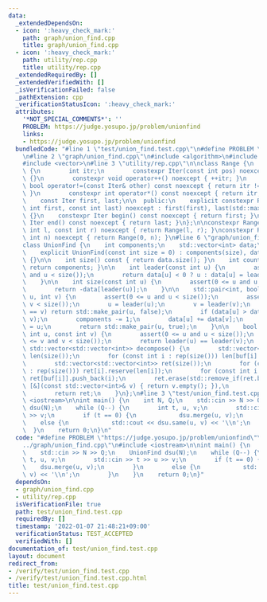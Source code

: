 ```yaml
---
data:
  _extendedDependsOn:
  - icon: ':heavy_check_mark:'
    path: graph/union_find.cpp
    title: graph/union_find.cpp
  - icon: ':heavy_check_mark:'
    path: utility/rep.cpp
    title: utility/rep.cpp
  _extendedRequiredBy: []
  _extendedVerifiedWith: []
  _isVerificationFailed: false
  _pathExtension: cpp
  _verificationStatusIcon: ':heavy_check_mark:'
  attributes:
    '*NOT_SPECIAL_COMMENTS*': ''
    PROBLEM: https://judge.yosupo.jp/problem/unionfind
    links:
    - https://judge.yosupo.jp/problem/unionfind
  bundledCode: "#line 1 \"test/union_find.test.cpp\"\n#define PROBLEM \"https://judge.yosupo.jp/problem/unionfind\"\
    \n#line 2 \"graph/union_find.cpp\"\n#include <algorithm>\n#include <cassert>\n\
    #include <vector>\n#line 3 \"utility/rep.cpp\"\n\nclass Range {\n    struct Iter\
    \ {\n        int itr;\n        constexpr Iter(const int pos) noexcept : itr(pos)\
    \ {}\n        constexpr void operator++() noexcept { ++itr; }\n        constexpr\
    \ bool operator!=(const Iter& other) const noexcept { return itr != other.itr;\
    \ }\n        constexpr int operator*() const noexcept { return itr; }\n    };\n\
    \    const Iter first, last;\n\n  public:\n    explicit constexpr Range(const\
    \ int first, const int last) noexcept : first(first), last(std::max(first, last))\
    \ {}\n    constexpr Iter begin() const noexcept { return first; }\n    constexpr\
    \ Iter end() const noexcept { return last; }\n};\n\nconstexpr Range rep(const\
    \ int l, const int r) noexcept { return Range(l, r); }\nconstexpr Range rep(const\
    \ int n) noexcept { return Range(0, n); }\n#line 6 \"graph/union_find.cpp\"\n\n\
    class UnionFind {\n    int components;\n    std::vector<int> data;\n\n  public:\n\
    \    explicit UnionFind(const int size = 0) : components(size), data(size, (int)-1)\
    \ {}\n\n    int size() const { return data.size(); }\n    int count() const {\
    \ return components; }\n\n    int leader(const int u) {\n        assert(0 <= u\
    \ and u < size());\n        return data[u] < 0 ? u : data[u] = leader(data[u]);\n\
    \    }\n\n    int size(const int u) {\n        assert(0 <= u and u < size());\n\
    \        return -data[leader(u)];\n    }\n\n    std::pair<int, bool> merge(int\
    \ u, int v) {\n        assert(0 <= u and u < size());\n        assert(0 <= v and\
    \ v < size());\n        u = leader(u);\n        v = leader(v);\n        if (u\
    \ == v) return std::make_pair(u, false);\n        if (data[u] > data[v]) std::swap(u,\
    \ v);\n        components -= 1;\n        data[u] += data[v];\n        data[v]\
    \ = u;\n        return std::make_pair(u, true);\n    }\n\n    bool same(const\
    \ int u, const int v) {\n        assert(0 <= u and u < size());\n        assert(0\
    \ <= v and v < size());\n        return leader(u) == leader(v);\n    }\n\n   \
    \ std::vector<std::vector<int>> decompose() {\n        std::vector<int> buf(size()),\
    \ len(size());\n        for (const int i : rep(size())) len[buf[i] = leader(i)]++;\n\
    \        std::vector<std::vector<int>> ret(size());\n        for (const int i\
    \ : rep(size())) ret[i].reserve(len[i]);\n        for (const int i : rep(size()))\
    \ ret[buf[i]].push_back(i);\n        ret.erase(std::remove_if(ret.begin(), ret.end(),\
    \ [&](const std::vector<int>& v) { return v.empty(); }),\n                  ret.end());\n\
    \        return ret;\n    }\n};\n#line 3 \"test/union_find.test.cpp\"\n#include\
    \ <iostream>\n\nint main() {\n    int N, Q;\n    std::cin >> N >> Q;\n    UnionFind\
    \ dsu(N);\n    while (Q--) {\n        int t, u, v;\n        std::cin >> t >> u\
    \ >> v;\n        if (t == 0) {\n            dsu.merge(u, v);\n        }\n    \
    \    else {\n            std::cout << dsu.same(u, v) << '\\n';\n        }\n  \
    \  }\n    return 0;\n}\n"
  code: "#define PROBLEM \"https://judge.yosupo.jp/problem/unionfind\"\n#include \"\
    ../graph/union_find.cpp\"\n#include <iostream>\n\nint main() {\n    int N, Q;\n\
    \    std::cin >> N >> Q;\n    UnionFind dsu(N);\n    while (Q--) {\n        int\
    \ t, u, v;\n        std::cin >> t >> u >> v;\n        if (t == 0) {\n        \
    \    dsu.merge(u, v);\n        }\n        else {\n            std::cout << dsu.same(u,\
    \ v) << '\\n';\n        }\n    }\n    return 0;\n}"
  dependsOn:
  - graph/union_find.cpp
  - utility/rep.cpp
  isVerificationFile: true
  path: test/union_find.test.cpp
  requiredBy: []
  timestamp: '2022-01-07 21:48:21+09:00'
  verificationStatus: TEST_ACCEPTED
  verifiedWith: []
documentation_of: test/union_find.test.cpp
layout: document
redirect_from:
- /verify/test/union_find.test.cpp
- /verify/test/union_find.test.cpp.html
title: test/union_find.test.cpp
---
```

